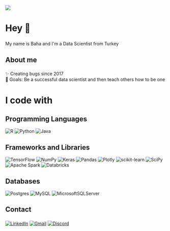 [![](https://visitcount.itsvg.in/api?id=bahaozsahin&icon=0&color=0)](https://visitcount.itsvg.in)
###

<h1 align="left">Hey 👋</h1>

###

<p align="left">My name is Baha and I'm a Data Scientist from Turkey </p>

###

<h2 align="left">About me</h2>

###

<p align="left">
✨ Creating bugs since 2017<br>
<!-- 📚 I'm currently learning Data Analysis with PowerBI and Tableau<br> -->
🎯 Goals: Be a successful data scientist and then teach others how to be one <br>

###

# I code with

## Programming Languages

![R](https://img.shields.io/badge/r-%23276DC3.svg?style=plastic&logo=r&logoColor=white) 
![Python](https://img.shields.io/badge/python-3670A0?style=plastic&logo=python&logoColor=ffdd54) 
![Java](https://img.shields.io/badge/Java-%23ED8B00.svg?style=plastic&logo=Java&logoColor=white) 

## Frameworks and Libraries

![TensorFlow](https://img.shields.io/badge/TensorFlow-%23FF6F00.svg?style=plastic&logo=TensorFlow&logoColor=white)
![NumPy](https://img.shields.io/badge/numpy-%23013243.svg?style=plastic&logo=numpy&logoColor=white) 
![Keras](https://img.shields.io/badge/Keras-%23D00000.svg?style=plastic&logo=Keras&logoColor=white) 
![Pandas](https://img.shields.io/badge/pandas-%23150458.svg?style=plastic&logo=pandas&logoColor=white) 
![Plotly](https://img.shields.io/badge/Plotly-%233F4F75.svg?style=plastic&logo=plotly&logoColor=white) 
![scikit-learn](https://img.shields.io/badge/scikit--learn-%23F7931E.svg?style=plastic&logo=scikit-learn&logoColor=white) 
![SciPy](https://img.shields.io/badge/SciPy-%230C55A5.svg?style=plastic&logo=scipy&logoColor=%white) 
![Apache Spark](https://img.shields.io/badge/Apache%20Spark-%23E25A1C.svg?style=plastic&logo=Apache%20Spark&logoColor=white)
![Databricks](https://img.shields.io/badge/Databricks-%230781C2.svg?style=plastic&logo=Databricks&logoColor=white)

## Databases
![Postgres](https://img.shields.io/badge/postgres-%23316192.svg?style=plastic&logo=postgresql&logoColor=white) 
![MySQL](https://img.shields.io/badge/mysql-%2300f.svg?style=plastic&logo=mysql&logoColor=white) 
![MicrosoftSQLServer](https://img.shields.io/badge/Microsoft%20SQL%20Sever-CC2927?style=plastic&logo=microsoft%20sql%20server&logoColor=white) 


###

<h2 align="left">Contact</h2>

###

[![LinkedIn](https://img.shields.io/badge/LinkedIn-%230077B5.svg?logo=linkedin&logoColor=white)](https://linkedin.com/in/baha-ozsahin) 
[![Gmail](https://img.shields.io/badge/Gmail-D14836?logo=gmail&logoColor=white)](mailto:bahaozsahin@gmail.com) 
[![Discord](https://img.shields.io/badge/Discord-738ADB.svg?logo=discord&logoColor=white)](https://discordapp.com/users/168452495801188352) 


